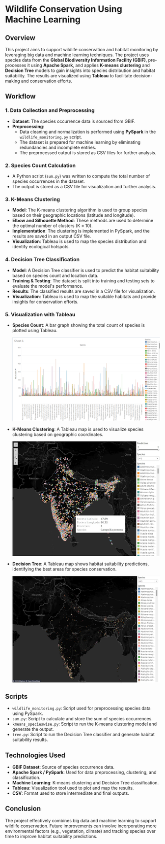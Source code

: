 # Wildlife Conservation Using Machine Learning

## Overview

This project aims to support wildlife conservation and habitat monitoring by leveraging big data and machine learning techniques. The project uses species data from the **Global Biodiversity Information Facility (GBIF)**, pre-processes it using **Apache Spark**, and applies **K-means clustering** and **Decision Tree** models to gain insights into species distribution and habitat suitability. The results are visualized using **Tableau** to facilitate decision-making and conservation efforts.

## Workflow

### 1. Data Collection and Preprocessing
- **Dataset**: The species occurrence data is sourced from GBIF.
- **Preprocessing**: 
  - Data cleaning and normalization is performed using **PySpark** in the `wildlife_monitoring.py` script.
  - The dataset is prepared for machine learning by eliminating redundancies and incomplete entries.
  - The preprocessed output is stored as CSV files for further analysis.

### 2. Species Count Calculation
- A Python script (`sum.py`) was written to compute the total number of species occurrences in the dataset.
- The output is stored as a CSV file for visualization and further analysis.

### 3. K-Means Clustering
- **Model**: The K-means clustering algorithm is used to group species based on their geographic locations (latitude and longitude).
- **Elbow and Silhouette Method**: These methods are used to determine the optimal number of clusters (K = 10).
- **Implementation**: The clustering is implemented in PySpark, and the results are saved in an output CSV file.
- **Visualization**: Tableau is used to map the species distribution and identify ecological hotspots.

### 4. Decision Tree Classification
- **Model**: A Decision Tree classifier is used to predict the habitat suitability based on species count and location data.
- **Training & Testing**: The dataset is split into training and testing sets to evaluate the model's performance.
- **Results**: The classified results are saved in a CSV file for visualization.
- **Visualization**: Tableau is used to map the suitable habitats and provide insights for conservation efforts.

### 5. Visualization with Tableau
- **Species Count**: A bar graph showing the total count of species is plotted using Tableau.

  ![Species Count Graph](https://raw.githubusercontent.com/AdityaPrakash27/Wildlife-Conservation-and-Habitat-Monitoring/refs/heads/main/total%20count.png)

- **K-Means Clustering**: A Tableau map is used to visualize species clustering based on geographic coordinates.

  ![K-Means Species Mapping](https://raw.githubusercontent.com/AdityaPrakash27/Wildlife-Conservation-and-Habitat-Monitoring/refs/heads/main/k_means.jpg)

- **Decision Tree**: A Tableau map shows habitat suitability predictions, identifying the best areas for species conservation.

  ![Decision Tree Mapping](https://raw.githubusercontent.com/AdityaPrakash27/Wildlife-Conservation-and-Habitat-Monitoring/refs/heads/main/dt.png)

## Scripts
- `wildlife_monitoring.py`: Script used for preprocessing species data using PySpark.
- `sum.py`: Script to calculate and store the sum of species occurrences.
- `kmeans_specieswise.py`: Script to run the K-means clustering model and generate the output.
- `tree.py`: Script to run the Decision Tree classifier and generate habitat suitability results.

## Technologies Used
- **GBIF Dataset**: Source of species occurrence data.
- **Apache Spark / PySpark**: Used for data preprocessing, clustering, and classification.
- **Machine Learning**: K-means clustering and Decision Tree classification.
- **Tableau**: Visualization tool used to plot and map the results.
- **CSV**: Format used to store intermediate and final outputs.

## Conclusion
The project effectively combines big data and machine learning to support wildlife conservation. Future improvements can involve incorporating more environmental factors (e.g., vegetation, climate) and tracking species over time to improve habitat suitability predictions.
